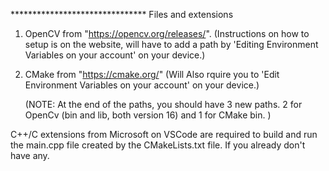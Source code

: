 ******************************* Files and extensions



1. OpenCV from "https://opencv.org/releases/". (Instructions on how to setup is on the website, will have to add a path by 'Editing Environment Variables on your account' on your device.)

2. CMake from "https://cmake.org/" (Will Also rquire you to 'Edit Environment Variables on your account' on your device.)

    (NOTE: At the end of the paths, you should have 3 new paths. 2 for OpenCv (bin and lib, both version 16) and 1 for CMake bin. )



C++/C extensions from Microsoft on VSCode are required to build and run the main.cpp file created by the CMakeLists.txt file. If you already don't have any. 


